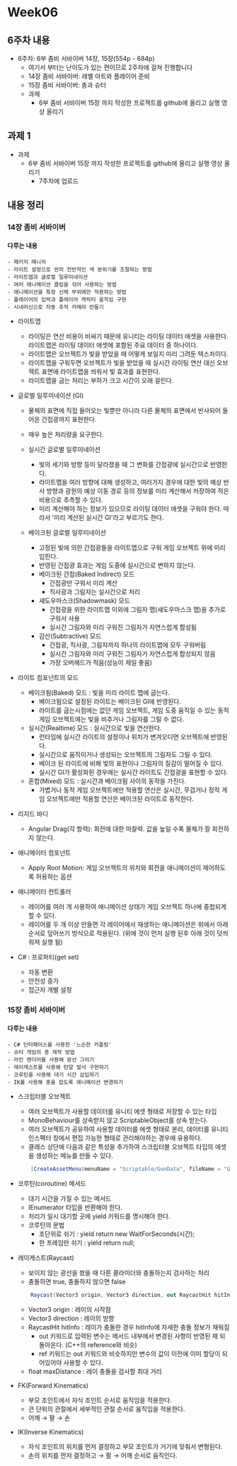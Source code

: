 # Week06

## 6주차 내용
- 6주차: 6부 좀비 서바이버 14장, 15장(554p - 684p)
    - 여기서 부터는 난이도가 있는 편이므로 2주차에 걸쳐 진행합니다
    - 14장 좀비 서바이버: 레벨 아트와 플레이어 준비
    - 15장 좀비 서바이버: 총과 슈터
    - 과제
        - 6부 좀비 서바이버 15장 까지 작성한 프로젝트를 github에 올리고 실행 영상 올리기

## 과제 1
- 과제
    - 6부 좀비 서바이버 15장 까지 작성한 프로젝트를 github에 올리고 실행 영상 올리기
        - 7주차에 업로드

## 내용 정리
### 14장 좀비 서바이버
#### 다루는 내용
	- 패키지 매니저
	- 라이트 설정으로 씬의 전반적인 색 분위기를 조절하는 방법
	- 라이트맵과 글로벌 일루미네이션
	- 여러 애니메이션 클립을 섞어 사용하는 방법
	- 애니메이션을 특정 신체 부위에만 적용하는 방법
	- 플레이어의 입력과 플레이어 캐릭터 움직임 구현
	- 시네머신으로 자동 추적 카메라 만들기

- 라이트맵
	- 라이팅은 연산 비용이 비싸기 때문에 유니티는 라이팅 데이터 애셋을 사용한다. 라이트맵은 라이팅 데이터 애셋에 포함된 주요 데이터 중 하나이다.
	- 라이트맵은 오브젝트가 빛을 받았을 때 어떻게 보일지 미리 그려둔 텍스처이다.
	- 라이트맵을 구워두면 오브젝트가 빛을 받았을 때 실시간 라이팅 연산 대신 오브젝트 표면에 라이트맵을 씌워서 빛 효과를 표현한다.
	- 라이트맵을 굽는 처리는 부하가 크고 시간이 오래 걸린다.

- 글로벌 일루미네이션 (GI)
	- 물체의 표면에 직접 들어오는 빛뿐만 아니라 다른 물체의 표면에서 반사되어 들어온 간접광까지 표현한다.
	- 매우 높은 처리량을 요구한다.
	- 실시간 글로벌 일루미네이션
		- 빛의 세기와 방향 등이 달라졌을 때 그 변화를 간접광에 실시간으로 반영한다.
		- 라이트맵을 여러 방향에 대해 생성하고, 여러가지 경우에 대한 빛의 예상 반사 방향과 광원의 예상 이동 경로 등의 정보를 미리 계산해서 저장하여 적은 비용으로 추측할 수 있다.
		- 미리 계산해야 하는 정보가 있으므로 라이팅 데이터 애셋을 구워야 한다. 따라서 '미리 계산된 실시간 GI'라고 부르기도 한다.

	- 베이크된 글로벌 일루미네이션
		- 고정된 빛에 의한 간접광들을 라이트맵으로 구워 게임 오브젝트 위에 미리 입힌다.
		- 반영된 간접광 효과는 게임 도중에 실시간으로 변하지 않는다.
		- 베이크된 간접(Baked Indirect) 모드
			- 간접광만 구워서 미리 계산
			- 직사광과 그림자는 실시간으로 처리
		- 섀도우마스크(Shadowmask) 모드
			- 간접광을 위한 라이트맵 이외에 그림자 맵(섀도우마스크 맵)을 추가로 구워서 사용
			- 실시간 그림자와 미리 구워진 그림자가 자연스럽게 합성됨
		- 감산(Subtractive) 모드
			- 간접광, 직사광, 그림자까지 하나의 라이트맵에 모두 구워버림
			- 실시간 그림자와 미리 구워진 그림자가 자연스럽게 합성되지 않음
			- 가장 오버헤드가 적음(성능이 제일 좋음)

- 라이트 컴포넌트의 모드
	- 베이크됨(Baked) 모드 : 빛을 미리 라이트 맵에 굽는다.
		- 베이크됨으로 설정된 라이트는 베이크된 GI에 반영된다.
		- 라이트를 굽는시점에는 없던 게임 오브젝트, 게임 도중 움직일 수 있는 동적 게임 오브젝트에는 빛을 비추거나 그림자를 그릴 수 없다.
	- 실시간(Realtime) 모드 : 실시간으로 빛을 연산한다.
		- 런타임에 실시간 라이트의 설정이나 위치가 변겨오디면 오브젝트에 반영된다.
		- 실시간으로 움직이거나 생성되는 오브젝트의 그림자도 그릴 수 있다.
		- 베이크 된 라이트에 비해 빛의 표현이나 그림자의 질감이 떨어질 수 있다.
		- 실시간 GI가 활성화된 경우에는 실시간 라이트도 간접광을 표현할 수 있다.
	- 혼합(Mixed) 모드 : 실시간과 베이크됨 사이의 동작을 가진다.
		- 가볍거나 동적 게임 오브젝트에만 적용할 연산은 실시간, 무겁거나 정적 게임 오브젝트에만 적용할 연산은 베이크된 라이트로 동작한다.

- 리지드 바디
	- Angular Drag(각 항력): 회전에 대한 마찰력. 값을 높일 수록 물체가 잘 회전하지 않는다.

- 애니메이터 컴포넌트
	- Apply Root Motion: 게임 오브젝트의 위치와 회전을 애니메이션이 제어하도록 허용하는 옵션
	
- 애니메이터 컨트롤러
	- 레이어를 여러 개 사용하여 애니메이션 상태가 게임 오브젝트 하나에 중첩되게 할 수 있다.
	- 레이어를 두 개 이상 만들면 각 레이어에서 재생하는 애니메이션은 위에서 아래 순서로 덮어쓰기 방식으로 적용된다. (위에 것이 먼저 실행 된후 아래 것이 덧씌워져 실행 됨)

- C# : 프로퍼티(get set)
	- 자동 변환
	- 안전성 증가
	- 접근자 개별 설정

### 15장 좀비 서바이버
#### 다루는 내용
	- C# 인터페이스를 사용한 '느슨한 커플링'
	- 슈터 게임의 총 제작 방법
	- 라인 렌더러를 사용해 광선 그리기
	- 레이캐스트를 사용해 탄알 발사 구현하기
	- 코루틴을 사용해 대기 시간 삽입하기
	- IK를 사용해 총을 잡도록 애니메이션 변경하기

 - 스크립터블 오브젝트
	- 여러 오브젝트가 사용할 데이터를 유니티 에셋 형태로 저장할 수 있는 타입
	- MonoBehaviour를 상속받지 않고 ScriptableObject를 상속 받는다.
	- 여러 오브젝트가 공유하여 사용할 데이터를 에셋 형태로 분리, 데이터를 유니티 인스펙터 창에서 편집 가능한 형태로 관리해야하는 경우에 유용하다.
	- 클래스 상단에 다음과 같은 특성을 추가하여 스크립터블 오브젝트 타입의 에셋을 생성하는 메뉴를 만들 수 있다.
	```cs
		[CreateAssetMenu(menuName = "Scriptable/GunData", fileName = "Gun Data")]
	```

- 코루틴(coroutine) 메서드
	- 대기 시간을 가질 수 있는 메서드
	- IEnumerator 타입을 반환해야 한다.
	- 처리가 일시 대기할 곳에 yield 키워드를 명시해야 한다.
	- 코루틴의 문법
		- 초단위로 쉬기 : yield return new WaitForSeconds(시간);
		- 한 프레임만 쉬기 : yield return null;

- 레이캐스트(Raycast)
	- 보이지 않는 광선을 쐈을 때 다른 콜라이더와 충돌하는지 검사하는 처리
	- 충돌하면 true, 충돌하지 않으면 false
	```cs
		Raycast(Vector3 origin, Vector3 direction, out RaycastHit hitInfo, float maxDistance);
	```
	- Vector3 origin : 레이의 시작점
	- Vector3 direction : 레이의 방향
	- RaycastHit hitInfo : 레이가 충돌한 경우 hitInfo에 자세한 충돌 정보가 채워짐
		- out 키워드로 입력된 변수는 메서드 내부에서 변경된 사항이 반영된 채 되돌아온다. (C++의 reference와 비슷)
		- ref 키워드는 out 키워드와 비슷하지만 변수의 값이 이전에 이미 할당이 되어있어야 사용할 수 있다.
	- float maxDistance : 레이 충돌을 검사할 최대 거리

- FK(Forward Kinematics)
	- 부모 조인트에서 자식 조인트 순서로 움직임을 적용한다.
	- 큰 단위의 관절에서 세부적인 관절 순서로 움직임을 적용한다.
	- 어깨 &rarr; 팔 &rarr; 손

- IK(Inverse Kinematics)
	- 자식 조인트의 위치를 먼저 결정하고 부모 조인트가 거기에 맞춰서 변형된다.
	- 손의 위치를 먼저 결정하고 &rarr; 팔 &rarr; 어깨 순서로 움직인다.